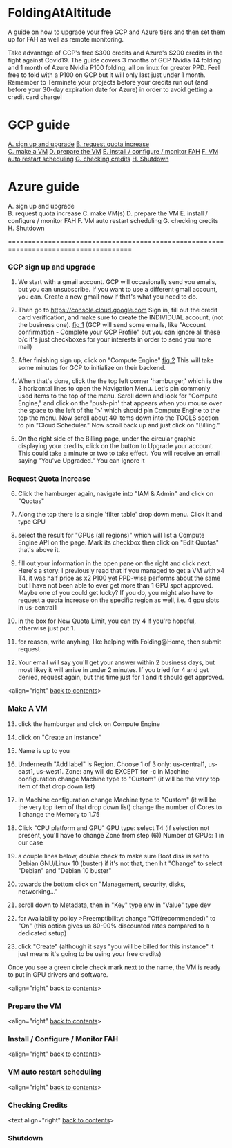 # FoldingAtAltitude
A guide on how to upgrade your free GCP and Azure tiers and then set them up for FAH as well as remote monitoring.

Take advantage of GCP's free $300 credits and Azure's $200 credits in the fight against Covid19. The guide covers 3 months of GCP Nvidia T4 folding and 1 month of Azure Nvidia P100 folding, all on linux for greater PPD. Feel free to fold with a P100 on GCP but it will only last just under 1 month. Remember to Terminate your projects before your credits run out (and before your 30-day expiration date for Azure) in order to avoid getting a credit card charge!

# GCP guide
  [A. sign up and upgrade](#gcp-sign-up-and-upgrade)
  [B. request quota increase](#request-quota-increase)<br>
  [C. make a VM](#make-a-vm)
  [D. prepare the VM](#prepare-the-vm)
  [E. install / configure / monitor FAH](#install--configure--monitor-fah)
  [F. VM auto restart scheduling](#vm-auto-restart-scheduling)
  [G. checking credits](#checking-credits)
  [H. Shutdown](#shutdown)<br>
# Azure guide
  A. sign up and upgrade<br>
  B. request quota increase
  C. make VM(s)
  D. prepare the VM
  E. install / configure / monitor FAH
  F. VM auto restart scheduling
  G. checking credits
  H. Shutdown

=====================================================================================

### GCP sign up and upgrade
1. We start with a gmail account. GCP will occasionally send you emails, but you can unsubscribe. If you want to use a different gmail account, you can. Create a new gmail now if that's what you need to do.

2. Then go to https://console.cloud.google.com
Sign in, fill out the credit card verification, and make sure to create the INDIVIDUAL account, (not the business one). [fig 1]() (GCP will send some emails, like "Account confirmation - Complete your GCP Profile" but you can ignore all these b/c it's just checkboxes for your interests in order to send you more mail)

3. After finishing sign up, click on "Compute Engine" [fig 2]()
This will take some minutes for GCP to initialize on their backend.

4. When that's done, click the the top left corner 'hamburger,' which is the 3 horizontal lines to open the Navigation Menu. Let's pin commonly used items to the top of the menu. Scroll down and look for "Compute Engine," and click on the 'push-pin' that appears when you mouse over the space to the left of the '>' which should pin Compute Engine to the top the menu. Now scroll about 40 items down into the TOOLS section to pin "Cloud Scheduler." Now scroll back up and just click on "Billing."

5. On the right side of the Billing page, under the circular graphic displaying your credits, click on the button to Upgrade your account.
This could take a minute or two to take effect. You will receive an email saying "You've Upgraded." You can ignore it

### Request Quota Increase

6. Click the hamburger again, navigate into "IAM & Admin" and click on "Quotas"

7. Along the top there is a single 'filter table' drop down menu. Click it and type GPU

8. select the result for "GPUs (all regions)" which will list a Compute Engine API on the page. Mark its checkbox then click on "Edit Quotas" that's above it.

9. fill out your information in the open pane on the right and click next. 
Here's a story: I previously read that if you managed to get a VM with x4 T4, it was half price as x2 P100 yet PPD-wise performs about the same but I have not been able to ever get more than 1 GPU spot approved. Maybe one of you could get lucky? If you do, you might also have to request a quota increase on the specific region as well, i.e. 4 gpu slots in us-central1

10. in the box for New Quota Limit, you can try 4 if you're hopeful, otherwise just put 1. 

11. for reason, write anyhing, like helping with Folding@Home, then submit request

12. Your email will say you'll get your answer within 2 business days, but most likey it will arrive in under 2 minutes. If you tried for 4 and get denied, request again, but this time just for 1 and it should get approved.

<align="right" [back to contents](#gcp-guide)>
### Make A VM
13. click the hamburger and click on Compute Engine

14. click on "Create an Instance"

15. Name is up to you

16. Underneath "Add label" is Region. Choose 1 of 3 only: us-central1, us-east1, us-west1. 
Zone: any will do EXCEPT for -c
In Machine configuration change Machine type to "Custom" (it will be the very top item of that drop down list)

17. In Machine configuration change Machine type to "Custom" (it will be the very top item of that drop down list)
change the number of Cores to 1
change the Memory to 1.75

18. Click "CPU platform and GPU"
GPU type: select T4 (if selection not present, you'll have to change Zone from step (6))
Number of GPUs: 1 in our case

19. a couple lines below, double check to make sure Boot disk is set to Debian GNU/Linux 10 (buster)
if it's not that, then hit "Change" to select "Debian" and "Debian 10 buster"

20. towards the bottom click on "Management, security, disks, networking..."

21. scroll down to Metadata, then in "Key" type env
in "Value" type dev

22. for Availability policy >Preemptibility: change "Off(recommended)" to "On" (this option gives us 80-90% discounted rates compared to a dedicated setup)

23. click "Create" (although it says "you will be billed for this instance" it just means it's going to be using your free credits)

  Once you see a green circle check mark next to the name, the VM is ready to put in GPU drivers and software.






<align="right" [back to contents](#gcp-guide)></text>
### Prepare the VM

<align="right" [back to contents](#gcp-guide)>
### Install / Configure / Monitor FAH


<align="right" [back to contents](#gcp-guide)>
### VM auto restart scheduling



<align="right" [back to contents](#gcp-guide)>
### Checking Credits


<text align="right" [back to contents](#gcp-guide)></text>
### Shutdown


